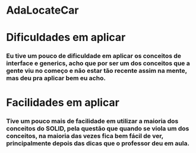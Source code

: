 # AdaLocateCar
# Dificuldades em aplicar
### Eu tive um pouco de dificuldade em aplicar os conceitos de interface e generics, acho que por ser um dos conceitos que a gente viu no começo e não estar tão recente assim na mente, mas deu pra aplicar bem eu acho. 

# Facilidades em aplicar
### Tive um pouco mais de facilidade em utilizar a maioria dos conceitos do SOLID, pela questão que quando se viola um dos conceitos, na maioria das vezes fica bem fácil de ver, principalmente depois das dicas que o professor deu em aula.
